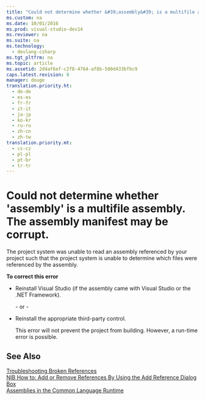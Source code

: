 ```yaml
---
title: "Could not determine whether &#39;assembly&#39; is a multifile assembly. The assembly manifest may be corrupt."
ms.custom: na
ms.date: 10/01/2016
ms.prod: visual-studio-dev14
ms.reviewer: na
ms.suite: na
ms.technology: 
  - devlang-csharp
ms.tgt_pltfrm: na
ms.topic: article
ms.assetid: 2d4af6ef-c2f8-4764-af8b-580d433bfbc9
caps.latest.revision: 8
manager: douge
translation.priority.ht: 
  - de-de
  - es-es
  - fr-fr
  - it-it
  - ja-jp
  - ko-kr
  - ru-ru
  - zh-cn
  - zh-tw
translation.priority.mt: 
  - cs-cz
  - pl-pl
  - pt-br
  - tr-tr
---
```

# Could not determine whether &#39;assembly&#39; is a multifile assembly. The assembly manifest may be corrupt.
The project system was unable to read an assembly referenced by your project such that the project system is unable to determine which files were referenced by the assembly.  
  
 **To correct this error**  
  
-   Reinstall Visual Studio (if the assembly came with Visual Studio or the .NET Framework).  
  
     \- or -  
  
-   Reinstall the appropriate third-party control.  
  
     This error will not prevent the project from building. However, a run-time error is possible.  
  
## See Also  
 [Troubleshooting Broken References](../VS_IDE/Troubleshooting-Broken-References.md)   
 [NIB How to: Add or Remove References By Using the Add Reference Dialog Box](assetId:///3bd75d61-f00c-47c0-86a2-dd1f20e231c9)   
 [Assemblies in the Common Language Runtime](assetId:///33a0bc6a-6bb3-44c7-ada7-4a046e8c0945)